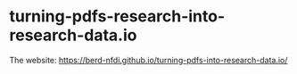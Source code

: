 # turning-pdfs-research-into-research-data.io

The website: https://berd-nfdi.github.io/turning-pdfs-into-research-data.io/
